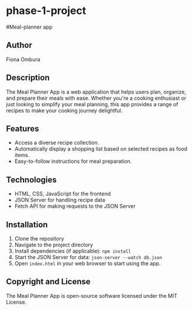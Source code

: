 # phase-1-project
#Meal-planner app
## Author
Fiona Ombura
## Description
The Meal Planner App is a web application that helps users plan, organize, and prepare their meals with ease.
Whether you're a cooking enthusiast or just looking to simplify your meal planning, this app provides a range of recipes to make your cooking journey delightful.
## Features
- Access a diverse recipe collection.
- Automatically display a shopping list based on selected recipes as food items.
- Easy-to-follow instructions for meal preparation.
## Technologies
- HTML, CSS, JavaScript for the frontend
- JSON Server for handling recipe data
- Fetch API for making requests to the JSON Server
 ## Installation
1. Clone the repository
2. Navigate to the project directory
3. Install dependencies (if applicable): `npm install`
4. Start the JSON Server for data: `json-server --watch db.json`
5. Open `index.html` in your web browser to start using the app.
## Copyright and License
The Meal Planner App is open-source software licensed under the MIT License.
